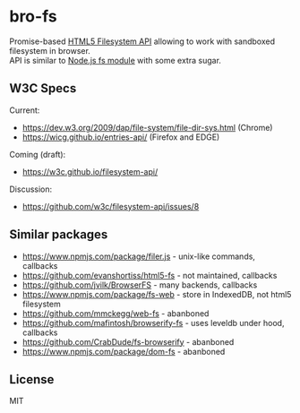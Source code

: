 # bro-fs
Promise-based [HTML5 Filesystem API](https://dev.w3.org/2009/dap/file-system/file-dir-sys.html)
allowing to work with sandboxed filesystem in browser.  
API is similar to [Node.js fs module](https://nodejs.org/api/fs.html) with some extra sugar.

## W3C Specs
Current:  
 * https://dev.w3.org/2009/dap/file-system/file-dir-sys.html (Chrome)
 * https://wicg.github.io/entries-api/ (Firefox and EDGE)
 
Coming (draft):  
 * https://w3c.github.io/filesystem-api/
 
Discussion:  
 * https://github.com/w3c/filesystem-api/issues/8
 
## Similar packages
* https://www.npmjs.com/package/filer.js - unix-like commands, callbacks
* https://github.com/evanshortiss/html5-fs - not maintained, callbacks
* https://github.com/jvilk/BrowserFS - many backends, callbacks
* https://www.npmjs.com/package/fs-web - store in IndexedDB, not html5 filesystem
* https://github.com/mmckegg/web-fs - abanboned
* https://github.com/mafintosh/browserify-fs - uses leveldb under hood, callbacks
* https://github.com/CrabDude/fs-browserify - abanboned
* https://www.npmjs.com/package/dom-fs - abanboned

## License
MIT
